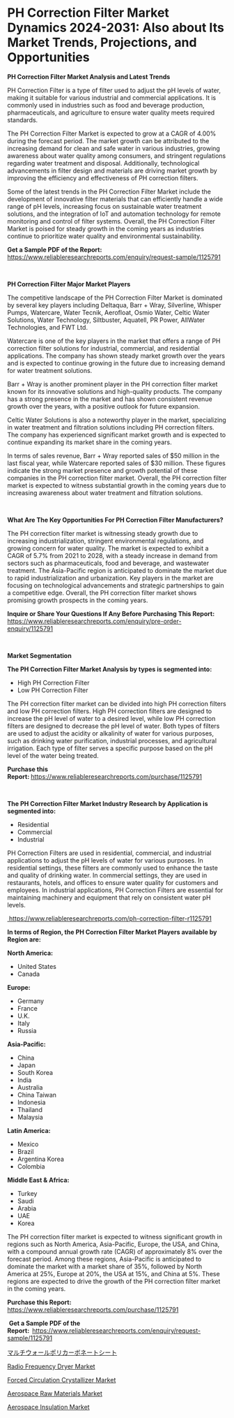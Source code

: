 <p><h1>PH Correction Filter Market Dynamics 2024-2031: Also about Its Market Trends, Projections, and Opportunities</h1></p><p><strong>PH Correction Filter Market Analysis and Latest Trends</strong></p>
<p><p>PH Correction Filter is a type of filter used to adjust the pH levels of water, making it suitable for various industrial and commercial applications. It is commonly used in industries such as food and beverage production, pharmaceuticals, and agriculture to ensure water quality meets required standards.</p><p>The PH Correction Filter Market is expected to grow at a CAGR of 4.00% during the forecast period. The market growth can be attributed to the increasing demand for clean and safe water in various industries, growing awareness about water quality among consumers, and stringent regulations regarding water treatment and disposal. Additionally, technological advancements in filter design and materials are driving market growth by improving the efficiency and effectiveness of PH correction filters.</p><p>Some of the latest trends in the PH Correction Filter Market include the development of innovative filter materials that can efficiently handle a wide range of pH levels, increasing focus on sustainable water treatment solutions, and the integration of IoT and automation technology for remote monitoring and control of filter systems. Overall, the PH Correction Filter Market is poised for steady growth in the coming years as industries continue to prioritize water quality and environmental sustainability.</p></p>
<p><strong>Get a Sample PDF of the Report:&nbsp;</strong> <a href="https://www.reliableresearchreports.com/enquiry/request-sample/1125791">https://www.reliableresearchreports.com/enquiry/request-sample/1125791</a></p>
<p>&nbsp;</p>
<p><strong>PH Correction Filter Major Market Players</strong></p>
<p><p>The competitive landscape of the PH Correction Filter Market is dominated by several key players including Deltaqua, Barr + Wray, Silverline, Whisper Pumps, Watercare, Water Tecnik, Aerofloat, Osmio Water, Celtic Water Solutions, Water Technology, Siltbuster, Aquatell, PR Power, AllWater Technologies, and FWT Ltd.</p><p>Watercare is one of the key players in the market that offers a range of PH correction filter solutions for industrial, commercial, and residential applications. The company has shown steady market growth over the years and is expected to continue growing in the future due to increasing demand for water treatment solutions.</p><p>Barr + Wray is another prominent player in the PH correction filter market known for its innovative solutions and high-quality products. The company has a strong presence in the market and has shown consistent revenue growth over the years, with a positive outlook for future expansion.</p><p>Celtic Water Solutions is also a noteworthy player in the market, specializing in water treatment and filtration solutions including PH correction filters. The company has experienced significant market growth and is expected to continue expanding its market share in the coming years.</p><p>In terms of sales revenue, Barr + Wray reported sales of $50 million in the last fiscal year, while Watercare reported sales of $30 million. These figures indicate the strong market presence and growth potential of these companies in the PH correction filter market. Overall, the PH correction filter market is expected to witness substantial growth in the coming years due to increasing awareness about water treatment and filtration solutions.</p></p>
<p>&nbsp;</p>
<p><strong>What Are The Key Opportunities For PH Correction Filter Manufacturers?</strong></p>
<p><p>The PH correction filter market is witnessing steady growth due to increasing industrialization, stringent environmental regulations, and growing concern for water quality. The market is expected to exhibit a CAGR of 5.7% from 2021 to 2028, with a steady increase in demand from sectors such as pharmaceuticals, food and beverage, and wastewater treatment. The Asia-Pacific region is anticipated to dominate the market due to rapid industrialization and urbanization. Key players in the market are focusing on technological advancements and strategic partnerships to gain a competitive edge. Overall, the PH correction filter market shows promising growth prospects in the coming years.</p></p>
<p><strong>Inquire or Share Your Questions If Any Before Purchasing This Report:</strong> <a href="https://www.reliableresearchreports.com/enquiry/pre-order-enquiry/1125791">https://www.reliableresearchreports.com/enquiry/pre-order-enquiry/1125791</a></p>
<p>&nbsp;</p>
<p><strong>Market Segmentation</strong></p>
<p><strong>The PH Correction Filter Market Analysis by types is segmented into:</strong></p>
<p><ul><li>High PH Correction Filter</li><li>Low PH Correction Filter</li></ul></p>
<p><p>The PH correction filter market can be divided into high PH correction filters and low PH correction filters. High PH correction filters are designed to increase the pH level of water to a desired level, while low PH correction filters are designed to decrease the pH level of water. Both types of filters are used to adjust the acidity or alkalinity of water for various purposes, such as drinking water purification, industrial processes, and agricultural irrigation. Each type of filter serves a specific purpose based on the pH level of the water being treated.</p></p>
<p><strong>Purchase this Report:&nbsp;</strong><a href="https://www.reliableresearchreports.com/purchase/1125791">https://www.reliableresearchreports.com/purchase/1125791</a></p>
<p>&nbsp;</p>
<p><strong>The PH Correction Filter Market Industry Research by Application is segmented into:</strong></p>
<p><ul><li>Residential</li><li>Commercial</li><li>Industrial</li></ul></p>
<p><p>PH Correction Filters are used in residential, commercial, and industrial applications to adjust the pH levels of water for various purposes. In residential settings, these filters are commonly used to enhance the taste and quality of drinking water. In commercial settings, they are used in restaurants, hotels, and offices to ensure water quality for customers and employees. In industrial applications, PH Correction Filters are essential for maintaining machinery and equipment that rely on consistent water pH levels.</p></p>
<p><a href="https://www.reliableresearchreports.com/ph-correction-filter-r1125791">&nbsp;https://www.reliableresearchreports.com/ph-correction-filter-r1125791</a></p>
<p><strong>In terms of Region, the PH Correction Filter Market Players available by Region are:</strong></p>
<p>
    <p> <strong> North America: </strong>
        <ul>
            <li>United States</li>
            <li>Canada</li>
        </ul>
        </p> 
    <p> <strong> Europe: </strong>
        <ul>
            <li>Germany</li>
            <li>France</li>
            <li>U.K.</li>
            <li>Italy</li>
            <li>Russia</li>
        </ul>
        </p> 
    <p> <strong> Asia-Pacific: </strong>
        <ul>
            <li>China</li>
            <li>Japan</li>
            <li>South Korea</li>
            <li>India</li>
            <li>Australia</li>
            <li>China Taiwan</li>
            <li>Indonesia</li>
            <li>Thailand</li>
            <li>Malaysia</li>
        </ul>
        </p> 
    <p> <strong> Latin America: </strong>
        <ul>
            <li>Mexico</li>
            <li>Brazil</li>
            <li>Argentina Korea</li>
            <li>Colombia</li>
        </ul>
        </p> 
    <p> <strong> Middle East & Africa: </strong>
        <ul>
            <li>Turkey</li>
            <li>Saudi</li>
            <li>Arabia</li>
            <li>UAE</li>
            <li>Korea</li>
        </ul>
    </p>
    </p>
<p><p>The PH correction filter market is expected to witness significant growth in regions such as North America, Asia-Pacific, Europe, the USA, and China, with a compound annual growth rate (CAGR) of approximately 8% over the forecast period. Among these regions, Asia-Pacific is anticipated to dominate the market with a market share of 35%, followed by North America at 25%, Europe at 20%, the USA at 15%, and China at 5%. These regions are expected to drive the growth of the PH correction filter market in the coming years.</p></p>
<p><strong>Purchase this Report: </strong><a href="https://www.reliableresearchreports.com/purchase/1125791">https://www.reliableresearchreports.com/purchase/1125791</a></p>
<p>&nbsp;<strong>Get a Sample PDF of the Report:&nbsp;&nbsp;</strong><a href="https://www.reliableresearchreports.com/enquiry/request-sample/1125791">https://www.reliableresearchreports.com/enquiry/request-sample/1125791</a></p>
<p><strong></strong></p>
<p><p><a href="https://github.com/bucuel854722/Market-Research-Report-List-1/blob/main/744075321087.md">マルチウォールポリカーボネートシート</a></p><p><a href="https://github.com/cecuraprangm/Market-Research-Report-List-2/blob/main/radio-frequency-dryer-market.md">Radio Frequency Dryer Market</a></p><p><a href="https://github.com/ChiragRP21/Market-Research-Report-List-4/blob/main/forced-circulation-crystallizer-market.md">Forced Circulation Crystallizer Market</a></p><p><a href="https://issuu.com/reportprime-2/docs/aerospace-raw-materials-market-size-2030.pptx">Aerospace Raw Materials Market</a></p><p><a href="https://issuu.com/reportprime-2/docs/aerospace-insulation-market-size-2030.pptx">Aerospace Insulation Market</a></p></p>